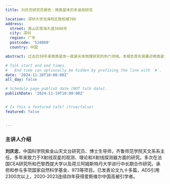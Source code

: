 ```yaml
---
title: 刘庆忠研究员报告：微类星体的多波段研究

location: 深圳大学沧海校区致知楼706
address:
  street: 南山区南海大道3688号
  city: 深圳
  region: 广东
  postcode: '518060'
  country: 中国

abstract: 过去的30年来微类星体一直是天体物理研究的热门领域。本报告首先简要述微类星体的发现和基本性质，接着谈谈我们课题组和合作者一起研究的多个典型微类星体:我们研究了微类星体 LSI+61°303的多波段性质，发现了八十个太阳质量的恒星最后演化成中子星，和我们发现的质量最大的恒星级黑洞LB-1一起，对恒星的演化和黑洞的形成提出了挑战;我们研究了河外的M81ULS-1多波段现象，在光学上发现了该源的喷流现象，这是继微类星体 SS433 后第二个在光学波段能观测到喷流的微类星体，也是在河外发现的第一个微类星体;我们还利用FAST 的观测，首次在射电中发现了微类星体 GRS 1915+105 的射电准周期震荡(QPOs)，这是首次在微类星体中发现射电 QPOs。最后谈谈这些发现的意义。

# Talk start and end times.
#   End time can optionally be hidden by prefixing the line with `#`.
date: '2024-11-20T10:00:00Z'
all_day: false

# Schedule page publish date (NOT talk date).
publishDate: '2024-11-19T10:00:00Z'


# Is this a featured talk? (true/false)
featured: false


---
```


### 主讲人介绍
**刘庆忠**，中国科学院紫金山天文台研究员、博士生导师，齐鲁师范学院天文系系主任。多年来致力于X射线双星的观测、理论和X射线探测器方面的研究。多次在法国CEA研究所和巴黎西提大学以及荷兰阿姆斯特丹大学进行中长期合作研究。承担和参与多项国家自然科学基金、973等项目。已发表论文九十多篇，ADS引用2300次以上，2020-2023连续四年获得爱斯维尔中国高被引学者。

